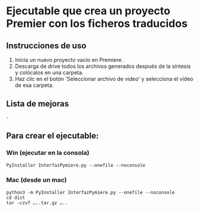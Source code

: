 # Ejecutable que crea un proyecto Premier con los ficheros traducidos 


## Instrucciones de uso 

1. Inicia un nuevo proyecto vacío en Premiere.
2. Descarga de drive todos los archivos generados después de la síntesis y colócalos en una carpeta.
3. Haz clic en el botón 'Seleccionar archivo de video' y selecciona el video de esa carpeta.

## Lista de mejoras 
    - 

##  Para crear el ejecutable:

###  Win (ejecutar en la consola)
    PyInstaller InterfazPymiere.py --onefile --noconsole


###  Mac (desde un mac)
    python3 -m PyInstaller InterfazPymiere.py --onefile --noconsole
    cd dist
    tar -czvf …..tar.gz …..